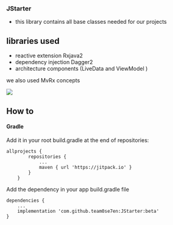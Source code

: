 ### JStarter

- this library contains all base classes needed for our projects

## libraries used 
- reactive extension Rxjava2
- dependency injection Dagger2
- architecture components (LiveData and ViewModel )

we also used MvRx concepts

[![](https://jitpack.io/v/team0se7en/JStarter.svg)](https://jitpack.io/#team0se7en/JStarter)

## How to
#### Gradle
Add it in your root build.gradle at the end of repositories:
```Gradle
allprojects {
		repositories {
			...
			maven { url 'https://jitpack.io' }
		}
	}
```
Add the dependency in your app build.gradle file
```Gradle
dependencies {
	...
    implementation 'com.github.team0se7en:JStarter:beta'
}
```
